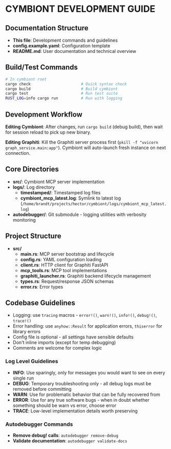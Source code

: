 # CYMBIONT DEVELOPMENT GUIDE

## Documentation Structure
- **This file**: Development commands and guidelines
- **config.example.yaml**: Configuration template
- **README.md**: User documentation and technical overview

## Build/Test Commands
```bash
# In cymbiont root
cargo check                      # Quick syntax check
cargo build                      # Build cymbiont
cargo test                       # Run test suite
RUST_LOG=info cargo run          # Run with logging
```

## Development Workflow

**Editing Cymbiont**: After changes, run `cargo build` (debug build), then wait for session reload to pick up new binary.

**Editing Graphiti**: Kill the Graphiti server process first (`pkill -f "uvicorn graph_service.main:app"`). Cymbiont will auto-launch fresh instance on next connection.

## Core Directories
- **src/**: Cymbiont MCP server implementation
- **logs/**: Log directory
  - **timestamped/**: Timestamped log files
  - **cymbiont_mcp_latest.log**: Symlink to latest log (`/home/brandt/projects/hector/cymbiont/logs/cymbiont_mcp_latest.log`)
- **autodebugger/**: Git submodule - logging utilities with verbosity monitoring

## Project Structure
- **src/**
  - **main.rs**: MCP server bootstrap and lifecycle
  - **config.rs**: YAML configuration loading
  - **client.rs**: HTTP client for Graphiti FastAPI
  - **mcp_tools.rs**: MCP tool implementations
  - **graphiti_launcher.rs**: Graphiti backend lifecycle management
  - **types.rs**: Request/response JSON schemas
  - **error.rs**: Error types

## Codebase Guidelines
- Logging: use `tracing` macros - `error!()`, `warn!()`, `info!()`, `debug!()`, `trace!()`
- Error handling: use `anyhow::Result` for application errors, `thiserror` for library errors
- Config file is optional - all settings have sensible defaults
- Don't inline imports (except for temp debugging)
- Comments are welcome for complex logic

### Log Level Guidelines
- **INFO**: Use sparingly, only for messages you would want to see on every single run
- **DEBUG**: Temporary troubleshooting only - all debug logs must be removed before committing
- **WARN**: Use for problematic behavior that can be fully recovered from
- **ERROR**: Use for any true software bugs - when in doubt whether something should be warn vs error, choose error
- **TRACE**: Low-level implementation details worth preserving

### Autodebugger Commands
- **Remove debug! calls**: `autodebugger remove-debug`
- **Validate documentation**: `autodebugger validate-docs`
